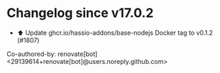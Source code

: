 # Changelog since v17.0.2
- ⬆️ Update ghcr.io/hassio-addons/base-nodejs Docker tag to v0.1.2 (#1807)

Co-authored-by: renovate[bot] <29139614+renovate[bot]@users.noreply.github.com> 
